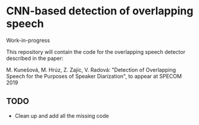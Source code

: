 # CNN-based detection of overlapping speech

Work-in-progress

This repository will contain the code for the overlapping speech detector described in the paper:

M. Kunešová, M. Hrúz, Z. Zajíc, V. Radová: "Detection of Overlapping Speech for the Purposes of Speaker Diarization", to appear at SPECOM 2019


## TODO
- Clean up and add all the missing code
